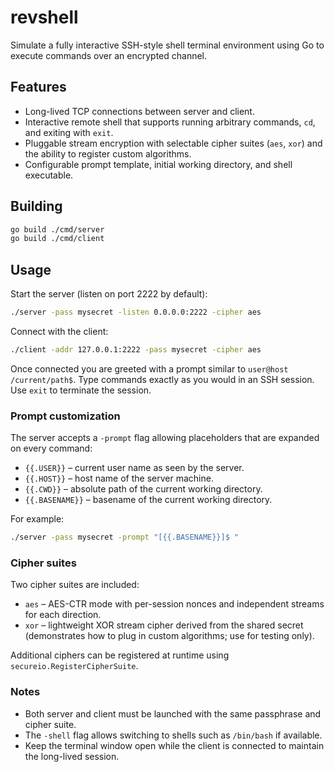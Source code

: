 # revshell

Simulate a fully interactive SSH-style shell terminal environment using Go to execute commands over an encrypted channel.

## Features

- Long-lived TCP connections between server and client.
- Interactive remote shell that supports running arbitrary commands, `cd`, and exiting with `exit`.
- Pluggable stream encryption with selectable cipher suites (`aes`, `xor`) and the ability to register custom algorithms.
- Configurable prompt template, initial working directory, and shell executable.

## Building

```bash
go build ./cmd/server
go build ./cmd/client
```

## Usage

Start the server (listen on port 2222 by default):

```bash
./server -pass mysecret -listen 0.0.0.0:2222 -cipher aes
```

Connect with the client:

```bash
./client -addr 127.0.0.1:2222 -pass mysecret -cipher aes
```

Once connected you are greeted with a prompt similar to `user@host /current/path$`. Type commands exactly as you would in an SSH session. Use `exit` to terminate the session.

### Prompt customization

The server accepts a `-prompt` flag allowing placeholders that are expanded on every command:

- `{{.USER}}` – current user name as seen by the server.
- `{{.HOST}}` – host name of the server machine.
- `{{.CWD}}` – absolute path of the current working directory.
- `{{.BASENAME}}` – basename of the current working directory.

For example:

```bash
./server -pass mysecret -prompt "[{{.BASENAME}}]$ "
```

### Cipher suites

Two cipher suites are included:

- `aes` – AES-CTR mode with per-session nonces and independent streams for each direction.
- `xor` – lightweight XOR stream cipher derived from the shared secret (demonstrates how to plug in custom algorithms; use for testing only).

Additional ciphers can be registered at runtime using `secureio.RegisterCipherSuite`.

### Notes

- Both server and client must be launched with the same passphrase and cipher suite.
- The `-shell` flag allows switching to shells such as `/bin/bash` if available.
- Keep the terminal window open while the client is connected to maintain the long-lived session.

